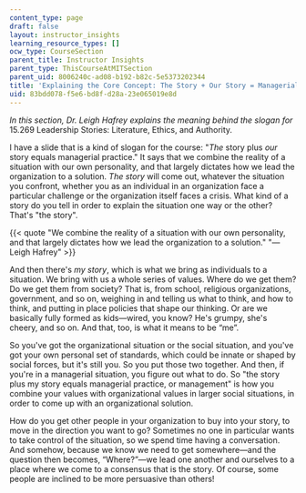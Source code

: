 ```yaml
---
content_type: page
draft: false
layout: instructor_insights
learning_resource_types: []
ocw_type: CourseSection
parent_title: Instructor Insights
parent_type: ThisCourseAtMITSection
parent_uid: 8006240c-ad08-b192-b82c-5e5373202344
title: 'Explaining the Core Concept: The Story + Our Story = Managerial Practice'
uid: 83bdd078-f5e6-bd8f-d28a-23e065019e8d
---
```

_In this section, Dr. Leigh Hafrey explains the meaning behind the slogan for_ 15.269 Leadership Stories: Literature, Ethics, and Authority.

I have a slide that is a kind of slogan for the course: "_The_ story plus _our_ story equals managerial practice." It says that we combine the reality of a situation with our own personality, and that largely dictates how we lead the organization to a solution. _The story_ will come out, whatever the situation you confront, whether you as an individual in an organization face a particular challenge or the organization itself faces a crisis. What kind of a story do you tell in order to explain the situation one way or the other? That's "the story".

{{< quote "We combine the reality of a situation with our own personality, and that largely dictates how we lead the organization to a solution." "— Leigh Hafrey" >}}

And then there's _my story_, which is what we bring as individuals to a situation. We bring with us a whole series of values. Where do we get them? Do we get them from society? That is, from school, religious organizations, government, and so on, weighing in and telling us what to think, and how to think, and putting in place policies that shape our thinking. Or are we basically fully formed as kids—wired, you know? He's grumpy, she's cheery, and so on. And that, too, is what it means to be “me”.

So you've got the organizational situation or the social situation, and you've got your own personal set of standards, which could be innate or shaped by social forces, but it's still you. So you put those two together. And then, if you're in a managerial situation, you figure out what to do. So "the story plus my story equals managerial practice, or management" is how you combine your values with organizational values in larger social situations, in order to come up with an organizational solution.

How do you get other people in your organization to buy into your story, to move in the direction you want to go? Sometimes no one in particular wants to take control of the situation, so we spend time having a conversation. And somehow, because we know we need to get somewhere—and the question then becomes, “Where?”—we lead one another and ourselves to a place where we come to a consensus that is the story. Of course, some people are inclined to be more persuasive than others!